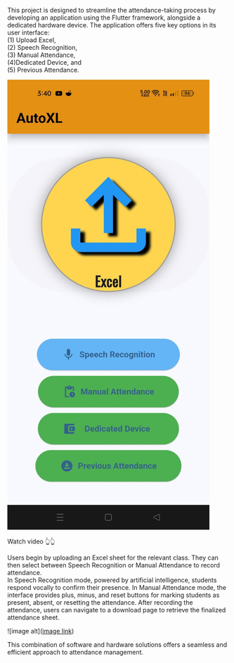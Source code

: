 This project is designed to streamline the attendance-taking process by developing an application using the Flutter framework, alongside a dedicated hardware device. The application offers five key options in its user interface:  
(1) Upload Excel,  
(2) Speech Recognition,   
(3) Manual Attendance,   
(4)Dedicated Device, and   
(5) Previous Attendance.   

[![Watch the video](https://github.com/EndrapuKranthiRaj/Flutter-based-Attendance-application-with-dedicated-Hardware-integrated-with-Firebase-/blob/1c6d8dab192d068fce127fea8f6685e9182e5886/thumbnail.jpg)](https://github.com/EndrapuKranthiRaj/Flutter-based-Attendance-application-with-dedicated-Hardware-integrated-with-Firebase-/blob/1c6d8dab192d068fce127fea8f6685e9182e5886/Attendance_App_Video.mp4)

Watch video 👆👆  

Users begin by uploading an Excel sheet for the relevant class. They can then select between Speech Recognition or Manual Attendance to record attendance.  
In Speech Recognition mode, powered by artificial intelligence, students respond vocally to confirm their presence. In Manual Attendance mode, the interface provides plus, minus, and reset buttons for marking students as present, absent, or resetting the attendance. After recording the attendance, users can navigate to a download page to retrieve the finalized attendance sheet.  

![image alt]([image link](https://github.com/EndrapuKranthiRaj/Flutter-based-Attendance-application-with-dedicated-Hardware-integrated-with-Firebase-/blob/1c6d8dab192d068fce127fea8f6685e9182e5886/IOT_dedicated_device.jpg))

This combination of software and hardware solutions offers a seamless and efficient approach to attendance management.  

